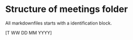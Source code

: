 # Structure of meetings folder

All markdownfiles starts with a identification block.

[T WW DD MM YYYY] <title>

> T is a generic type for either A - Agenda or S - Summary

